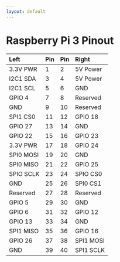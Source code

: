 ```yaml
---
layout: default
---
```


# Raspberry Pi 3 Pinout

| Left     |Pin |Pin | Right    |
|:---------|:---|:---|:---------|
| 3.3V PWR | 1  | 2  | 5V Power |
| I2C1 SDA | 3  | 4  | 5V Power |
| I2C1 SCL | 5  | 6  | GND      |
| GPIO 4   | 7  | 8  | Reserved |
| GND      | 9  | 10 | Reserved |
| SPI1 CS0 | 11 | 12 | GPIO 18  |
| GPIO 27  | 13 | 14 | GND      |
| GPIO 22  | 15 | 16 | GPIO 23  |
| 3.3V PWR | 17 | 18 | GPIO 24  |
| SPI0 MOSI| 19 | 20 | GND      |
| SPI0 MISO| 21 | 22 | GPIO 25  |
| SPIO SCLK| 23 | 24 | SPIO CS0 |
| GND      | 25 | 26 | SPI0 CS1 |
| Reserved | 27 | 28 | Reserved |
| GPIO 5   | 29 | 30 | GND      |
| GPIO 6   | 31 | 32 | GPIO 12  |
| GPIO 13  | 33 | 34 | GND      |
| SPI1 MISO| 35 | 36 | GPIO 16  |
| GPIO 26  | 37 | 38 | SPI1 MOSI|
| GND      | 39 | 40 | SPI1 SCLK|
